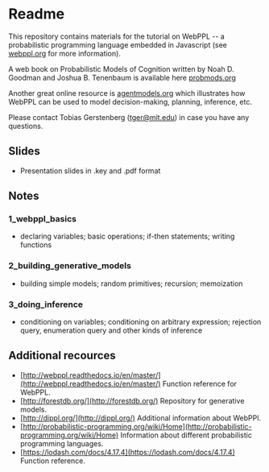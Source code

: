 # Readme 

This repository contains materials for the tutorial on WebPPL -- a probabilistic programming language embedded in Javascript (see [webppl.org](http://webppl.org) for more information). 

A web book on Probabilistic Models of Cognition written by Noah D. Goodman and Joshua B. Tenenbaum is available here [probmods.org](http://www.probmods.org)

Another great online resource is [agentmodels.org](http://www.agentmodels.org) which illustrates how WebPPL can be used to model decision-making, planning, inference, etc.  

Please contact Tobias Gerstenberg ([tger@mit.edu](mailto:tger@mit.edu)) in case you have any questions.

## Slides 

- Presentation slides in .key and .pdf format 

## Notes 

### 1_webppl_basics 

- declaring variables; basic operations; if-then statements; writing functions 

### 2_building_generative_models 

- building simple models; random primitives; recursion; memoization 

### 3_doing_inference

- conditioning on variables; conditioning on arbitrary expression; rejection query, enumeration query and other kinds of inference 

## Additional recources 

- [http://webppl.readthedocs.io/en/master/](http://webppl.readthedocs.io/en/master/) Function reference for WebPPL.
- [http://forestdb.org/](http://forestdb.org/) Repository for generative models. 
- [http://dippl.org/](http://dippl.org/) Additional information about WebPPl.
- [http://probabilistic-programming.org/wiki/Home](http://probabilistic-programming.org/wiki/Home) Information about different probabilistic programming languages. 
- [https://lodash.com/docs/4.17.4](https://lodash.com/docs/4.17.4) Function reference.  
